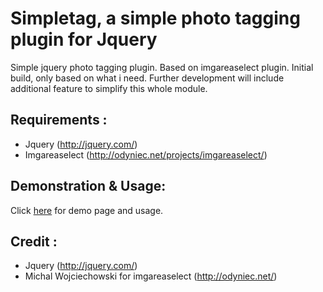 Simpletag, a simple photo tagging plugin for Jquery
===================================================

Simple jquery photo tagging plugin. Based on imgareaselect plugin. Initial build, only based on what i need. Further development will include additional feature to simplify this whole module.

<h2>Requirements :</h2>
<ul>
  <li>Jquery (<a href="http://jquery.com/">http://jquery.com/</a>)</li>
  <li>Imgareaselect (<a href="http://odyniec.net/projects/imgareaselect/">http://odyniec.net/projects/imgareaselect/</a>)</li>
</ul>

<h2>Demonstration & Usage:</h2>
Click <a href="http://petalyaa.github.com/simpletag">here</a> for demo page and usage.

<h2>Credit :</h2>
<ul>
  <li>Jquery (<a href="http://jquery.com/">http://jquery.com/</a>)</li>
  <li>Michal Wojciechowski for imgareaselect (<a href="http://odyniec.net/">http://odyniec.net/</a>)</li>
</ul>